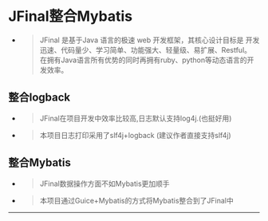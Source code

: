 # JFinal整合Mybatis

* > JFinal 是基于Java 语言的极速 web 开发框架，其核心设计目标是
开发迅速、代码量少、学习简单、功能强大、轻量级、易扩展、Restful。
在拥有Java语言所有优势的同时再拥有ruby、python等动态语言的开发效率。

## 整合logback

* > JFinal在项目开发中效率比较高,日志默认支持log4j.(也挺好用)
* > 本项目日志打印采用了slf4j+logback (建议作者直接支持slf4j)

## 整合Mybatis

* > JFinal数据操作方面不如Mybatis更加顺手
* > 本项目通过Guice+Mybatis的方式将Mybatis整合到了JFinal中

---
[说明]: 大家想通过JFinal+Mybatis方式开发的可以给大家提供一个参考